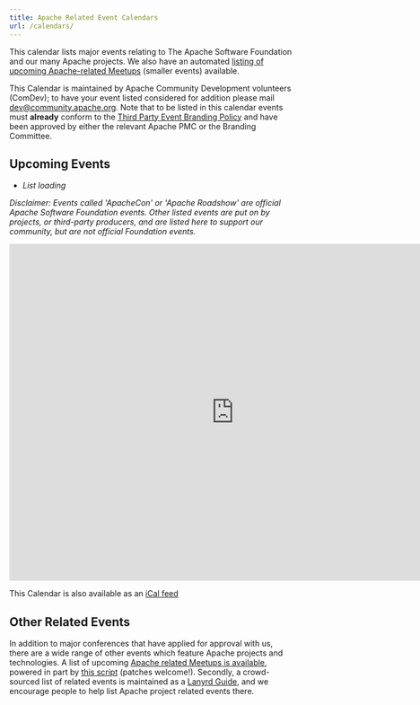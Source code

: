 ```yaml
---
title: Apache Related Event Calendars
url: /calendars/
---
```


This calendar lists major events relating to The Apache Software Foundation
and our many Apache projects.  We also have an automated
[listing of upcoming Apache-related Meetups][5] (smaller events) available.

This Calendar is maintained by Apache Community Development volunteers (ComDev);
to have your event listed considered for addition please mail [dev@community.apache.org][1].
Note that to be listed in this calendar events must <b>already</b> conform
to the [Third Party Event Branding Policy][2] and have been approved by
either the relevant Apache PMC or the Branding Committee.

## Upcoming Events
<ul id="events">
 <li><i>List loading</i></li>
</ul>

<em>Disclaimer: Events called 'ApacheCon' or 'Apache Roadshow' are
official Apache Software Foundation events. Other listed events are put
on by projects, or third-party producers, and are listed here to support
our community, but are not official Foundation events.</em>

<iframe src="https://www.google.com/calendar/embed?src=nerseigospses068jd57bk5ar8%40group.calendar.google.com&ctz=America/New_York"
style="border: 0" width="800" height="600" frameborder="0" scrolling="no"></iframe>

This Calendar is also available as an [iCal feed][3]

<script src="/js/jquery.min.js"></script>
<script src="https://events.apache.org/js/events-calendar.js"></script>
<script src="https://apis.google.com/js/client.js"></script>

## Other Related Events

In addition to major conferences that have applied for approval with us, there are a wide range of other
events which feature Apache projects and technologies. A list of upcoming
[Apache related Meetups is available][5], powered in part by [this script][6]
(patches welcome!). Secondly, a crowd-sourced list of related events is maintained
as a [Lanyrd Guide][4], and we encourage people to help list
Apache project related events there.

  [1]: mailto:dev@community.apache.org
  [2]: https://www.apache.org/foundation/marks/events.html
  [3]: https://www.google.com/calendar/ical/nerseigospses068jd57bk5ar8%40group.calendar.google.com/public/basic.ics
  [4]: http://lanyrd.com/guides/apache-software-and-technologies/
  [5]: https://www.apache.org/events/meetups.html
  [6]: https://svn.apache.org/repos/asf/comdev/tools/get_meetups
